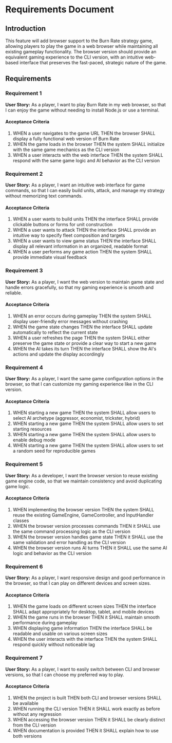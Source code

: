 # Requirements Document

## Introduction

This feature will add browser support to the Burn Rate strategy game, allowing players to play the game in a web browser while maintaining all existing gameplay functionality. The browser version should provide an equivalent gaming experience to the CLI version, with an intuitive web-based interface that preserves the fast-paced, strategic nature of the game.

## Requirements

### Requirement 1

**User Story:** As a player, I want to play Burn Rate in my web browser, so that I can enjoy the game without needing to install Node.js or use a terminal.

#### Acceptance Criteria

1. WHEN a user navigates to the game URL THEN the browser SHALL display a fully functional web version of Burn Rate
2. WHEN the game loads in the browser THEN the system SHALL initialize with the same game mechanics as the CLI version
3. WHEN a user interacts with the web interface THEN the system SHALL respond with the same game logic and AI behavior as the CLI version

### Requirement 2

**User Story:** As a player, I want an intuitive web interface for game commands, so that I can easily build units, attack, and manage my strategy without memorizing text commands.

#### Acceptance Criteria

1. WHEN a user wants to build units THEN the interface SHALL provide clickable buttons or forms for unit construction
2. WHEN a user wants to attack THEN the interface SHALL provide an intuitive way to specify fleet composition and targets
3. WHEN a user wants to view game status THEN the interface SHALL display all relevant information in an organized, readable format
4. WHEN a user performs any game action THEN the system SHALL provide immediate visual feedback

### Requirement 3

**User Story:** As a player, I want the web version to maintain game state and handle errors gracefully, so that my gaming experience is smooth and reliable.

#### Acceptance Criteria

1. WHEN an error occurs during gameplay THEN the system SHALL display user-friendly error messages without crashing
2. WHEN the game state changes THEN the interface SHALL update automatically to reflect the current state
3. WHEN a user refreshes the page THEN the system SHALL either preserve the game state or provide a clear way to start a new game
4. WHEN the AI takes its turn THEN the interface SHALL show the AI's actions and update the display accordingly

### Requirement 4

**User Story:** As a player, I want the same game configuration options in the browser, so that I can customize my gaming experience like in the CLI version.

#### Acceptance Criteria

1. WHEN starting a new game THEN the system SHALL allow users to select AI archetype (aggressor, economist, trickster, hybrid)
2. WHEN starting a new game THEN the system SHALL allow users to set starting resources
3. WHEN starting a new game THEN the system SHALL allow users to enable debug mode
4. WHEN starting a new game THEN the system SHALL allow users to set a random seed for reproducible games

### Requirement 5

**User Story:** As a developer, I want the browser version to reuse existing game engine code, so that we maintain consistency and avoid duplicating game logic.

#### Acceptance Criteria

1. WHEN implementing the browser version THEN the system SHALL reuse the existing GameEngine, GameController, and InputHandler classes
2. WHEN the browser version processes commands THEN it SHALL use the same command processing logic as the CLI version
3. WHEN the browser version handles game state THEN it SHALL use the same validation and error handling as the CLI version
4. WHEN the browser version runs AI turns THEN it SHALL use the same AI logic and behavior as the CLI version

### Requirement 6

**User Story:** As a player, I want responsive design and good performance in the browser, so that I can play on different devices and screen sizes.

#### Acceptance Criteria

1. WHEN the game loads on different screen sizes THEN the interface SHALL adapt appropriately for desktop, tablet, and mobile devices
2. WHEN the game runs in the browser THEN it SHALL maintain smooth performance during gameplay
3. WHEN displaying game information THEN the interface SHALL be readable and usable on various screen sizes
4. WHEN the user interacts with the interface THEN the system SHALL respond quickly without noticeable lag

### Requirement 7

**User Story:** As a player, I want to easily switch between CLI and browser versions, so that I can choose my preferred way to play.

#### Acceptance Criteria

1. WHEN the project is built THEN both CLI and browser versions SHALL be available
2. WHEN running the CLI version THEN it SHALL work exactly as before without any regression
3. WHEN accessing the browser version THEN it SHALL be clearly distinct from the CLI version
4. WHEN documentation is provided THEN it SHALL explain how to use both versions
